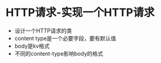 # HTTP请求-实现一个HTTP请求

- 设计一个HTTP请求的类
- content type是一个必要字段，要有默认值
- body是kv格式
- 不同的content-type影响body的格式